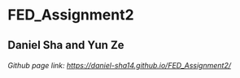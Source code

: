 # FED_Assignment2
## Daniel Sha and Yun Ze
###### Github page link: https://daniel-sha14.github.io/FED_Assignment2/